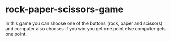 # rock-paper-scissors-game
In this game you can shoose one of the buttons (rock, paper and scissors) and computer also chooses 
if you win you get one point else computer gets one point.
